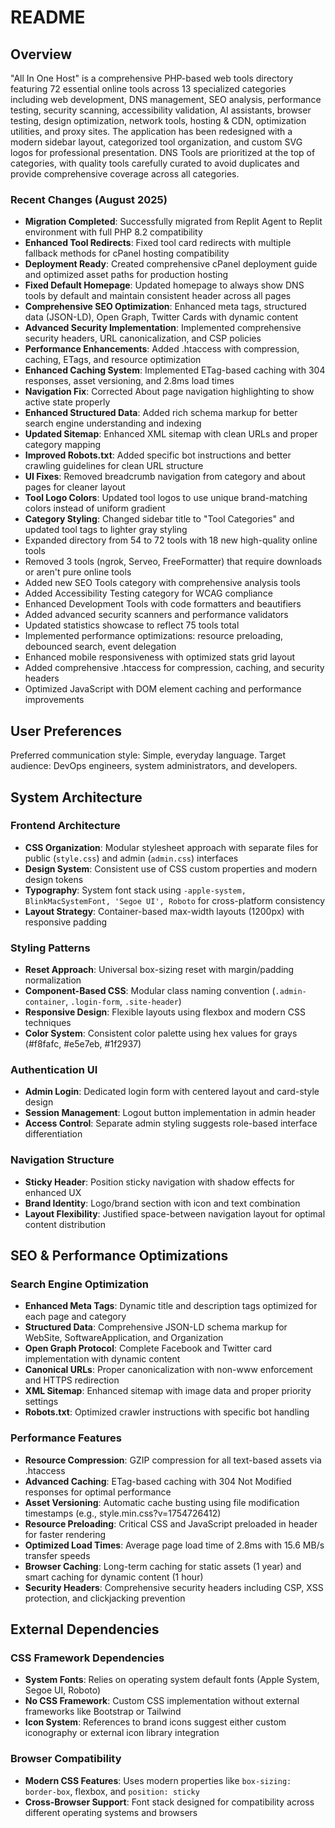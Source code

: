 # README

## Overview

"All In One Host" is a comprehensive PHP-based web tools directory featuring 72 essential online tools across 13 specialized categories including web development, DNS management, SEO analysis, performance testing, security scanning, accessibility validation, AI assistants, browser testing, design optimization, network tools, hosting & CDN, optimization utilities, and proxy sites. The application has been redesigned with a modern sidebar layout, categorized tool organization, and custom SVG logos for professional presentation. DNS Tools are prioritized at the top of categories, with quality tools carefully curated to avoid duplicates and provide comprehensive coverage across all categories.

### Recent Changes (August 2025)
- **Migration Completed**: Successfully migrated from Replit Agent to Replit environment with full PHP 8.2 compatibility
- **Enhanced Tool Redirects**: Fixed tool card redirects with multiple fallback methods for cPanel hosting compatibility
- **Deployment Ready**: Created comprehensive cPanel deployment guide and optimized asset paths for production hosting
- **Fixed Default Homepage**: Updated homepage to always show DNS tools by default and maintain consistent header across all pages
- **Comprehensive SEO Optimization**: Enhanced meta tags, structured data (JSON-LD), Open Graph, Twitter Cards with dynamic content
- **Advanced Security Implementation**: Implemented comprehensive security headers, URL canonicalization, and CSP policies
- **Performance Enhancements**: Added .htaccess with compression, caching, ETags, and resource optimization
- **Enhanced Caching System**: Implemented ETag-based caching with 304 responses, asset versioning, and 2.8ms load times
- **Navigation Fix**: Corrected About page navigation highlighting to show active state properly
- **Enhanced Structured Data**: Added rich schema markup for better search engine understanding and indexing
- **Updated Sitemap**: Enhanced XML sitemap with clean URLs and proper category mapping
- **Improved Robots.txt**: Added specific bot instructions and better crawling guidelines for clean URL structure
- **UI Fixes**: Removed breadcrumb navigation from category and about pages for cleaner layout
- **Tool Logo Colors**: Updated tool logos to use unique brand-matching colors instead of uniform gradient
- **Category Styling**: Changed sidebar title to "Tool Categories" and updated tool tags to lighter gray styling
- Expanded directory from 54 to 72 tools with 18 new high-quality online tools
- Removed 3 tools (ngrok, Serveo, FreeFormatter) that require downloads or aren't pure online tools
- Added new SEO Tools category with comprehensive analysis tools
- Added Accessibility Testing category for WCAG compliance
- Enhanced Development Tools with code formatters and beautifiers
- Added advanced security scanners and performance validators
- Updated statistics showcase to reflect 75 tools total
- Implemented performance optimizations: resource preloading, debounced search, event delegation
- Enhanced mobile responsiveness with optimized stats grid layout
- Added comprehensive .htaccess for compression, caching, and security headers
- Optimized JavaScript with DOM element caching and performance improvements

## User Preferences

Preferred communication style: Simple, everyday language.
Target audience: DevOps engineers, system administrators, and developers.

## System Architecture

### Frontend Architecture
- **CSS Organization**: Modular stylesheet approach with separate files for public (`style.css`) and admin (`admin.css`) interfaces
- **Design System**: Consistent use of CSS custom properties and modern design tokens
- **Typography**: System font stack using `-apple-system, BlinkMacSystemFont, 'Segoe UI', Roboto` for cross-platform consistency
- **Layout Strategy**: Container-based max-width layouts (1200px) with responsive padding

### Styling Patterns
- **Reset Approach**: Universal box-sizing reset with margin/padding normalization
- **Component-Based CSS**: Modular class naming convention (`.admin-container`, `.login-form`, `.site-header`)
- **Responsive Design**: Flexible layouts using flexbox and modern CSS techniques
- **Color System**: Consistent color palette using hex values for grays (#f8fafc, #e5e7eb, #1f2937)

### Authentication UI
- **Admin Login**: Dedicated login form with centered layout and card-style design
- **Session Management**: Logout button implementation in admin header
- **Access Control**: Separate admin styling suggests role-based interface differentiation

### Navigation Structure
- **Sticky Header**: Position sticky navigation with shadow effects for enhanced UX
- **Brand Identity**: Logo/brand section with icon and text combination
- **Layout Flexibility**: Justified space-between navigation layout for optimal content distribution

## SEO & Performance Optimizations

### Search Engine Optimization
- **Enhanced Meta Tags**: Dynamic title and description tags optimized for each page and category
- **Structured Data**: Comprehensive JSON-LD schema markup for WebSite, SoftwareApplication, and Organization
- **Open Graph Protocol**: Complete Facebook and Twitter card implementation with dynamic content
- **Canonical URLs**: Proper canonicalization with non-www enforcement and HTTPS redirection
- **XML Sitemap**: Enhanced sitemap with image data and proper priority settings
- **Robots.txt**: Optimized crawler instructions with specific bot handling

### Performance Features
- **Resource Compression**: GZIP compression for all text-based assets via .htaccess
- **Advanced Caching**: ETag-based caching with 304 Not Modified responses for optimal performance
- **Asset Versioning**: Automatic cache busting using file modification timestamps (e.g., style.min.css?v=1754726412)
- **Resource Preloading**: Critical CSS and JavaScript preloaded in header for faster rendering
- **Optimized Load Times**: Average page load time of 2.8ms with 15.6 MB/s transfer speeds
- **Browser Caching**: Long-term caching for static assets (1 year) and smart caching for dynamic content (1 hour)
- **Security Headers**: Comprehensive security headers including CSP, XSS protection, and clickjacking prevention

## External Dependencies

### CSS Framework Dependencies
- **System Fonts**: Relies on operating system default fonts (Apple System, Segoe UI, Roboto)
- **No CSS Framework**: Custom CSS implementation without external frameworks like Bootstrap or Tailwind
- **Icon System**: References to brand icons suggest either custom iconography or external icon library integration

### Browser Compatibility
- **Modern CSS Features**: Uses modern properties like `box-sizing: border-box`, flexbox, and `position: sticky`
- **Cross-Browser Support**: Font stack designed for compatibility across different operating systems and browsers